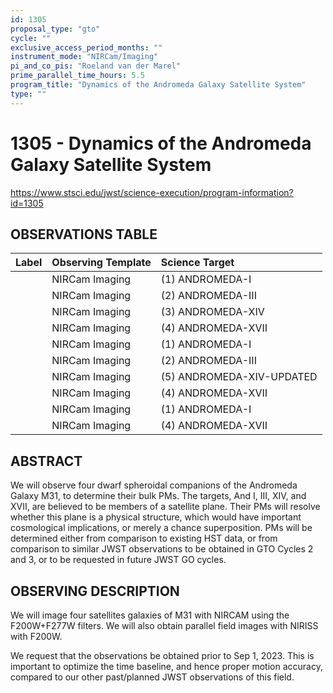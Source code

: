 ```yaml
---
id: 1305
proposal_type: "gto"
cycle: ""
exclusive_access_period_months: ""
instrument_mode: "NIRCam/Imaging"
pi_and_co_pis: "Roeland van der Marel"
prime_parallel_time_hours: 5.5
program_title: "Dynamics of the Andromeda Galaxy Satellite System"
type: ""
---
```

# 1305 - Dynamics of the Andromeda Galaxy Satellite System
https://www.stsci.edu/jwst/science-execution/program-information?id=1305
## OBSERVATIONS TABLE
| Label | Observing Template | Science Target |
| :---- | :----------------- | :------------- |
|       | NIRCam Imaging     | (1) ANDROMEDA-I |
|       | NIRCam Imaging     | (2) ANDROMEDA-III |
|       | NIRCam Imaging     | (3) ANDROMEDA-XIV |
|       | NIRCam Imaging     | (4) ANDROMEDA-XVII |
|       | NIRCam Imaging     | (1) ANDROMEDA-I |
|       | NIRCam Imaging     | (2) ANDROMEDA-III |
|       | NIRCam Imaging     | (5) ANDROMEDA-XIV-UPDATED |
|       | NIRCam Imaging     | (4) ANDROMEDA-XVII |
|       | NIRCam Imaging     | (1) ANDROMEDA-I |
|       | NIRCam Imaging     | (4) ANDROMEDA-XVII |

## ABSTRACT

We will observe four dwarf spheroidal companions of the Andromeda Galaxy M31, to determine their bulk PMs. The targets, And I, III, XIV, and XVII, are believed to be members of a satellite plane. Their PMs will resolve whether this plane is a physical structure, which would have important cosmological implications, or merely a chance superposition. PMs will be determined either from comparison to existing HST data, or from comparison to similar JWST observations to be obtained in GTO Cycles 2 and 3, or to be requested in future JWST GO cycles.

## OBSERVING DESCRIPTION

We will image four satellites galaxies of M31 with NIRCAM using the F200W+F277W filters. We will also obtain parallel field images with NIRISS with F200W.

We request that the observations be obtained prior to Sep 1, 2023. This is important to optimize the time baseline, and hence proper motion accuracy, compared to our other past/planned JWST observations of this field.